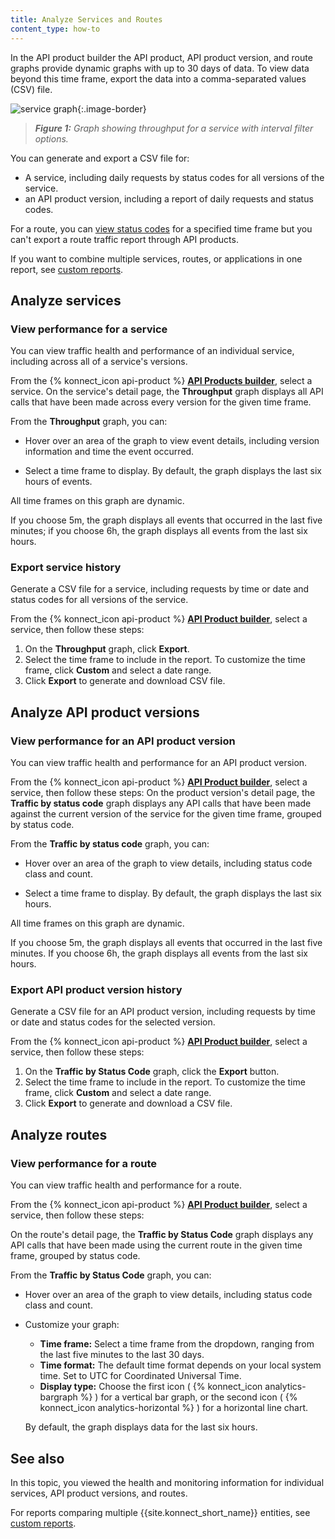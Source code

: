 ```yaml
---
title: Analyze Services and Routes
content_type: how-to
---
```



In the API product builder the API product, API product version, and route graphs provide dynamic
graphs with up to 30 days of data. To view data beyond this time frame, export
the data into a comma-separated values (CSV) file.

![service graph](/assets/images/docs/konnect/konnect-vitals-service-versions.png){:.image-border}
> _**Figure 1:** Graph showing throughput for a service with interval filter options._

You can generate and export a CSV file for:

* A service, including daily requests by status codes for all versions of the
service.
* an API product version, including a report of daily requests and status codes.

For a route, you can [view status codes](#view-performance-for-a-route)
for a specified time frame but you can't export a route traffic report through
API products.

If you want to combine multiple services, routes, or applications in one report,
see [custom reports](/konnect/analytics/generate-reports/).

## Analyze services

### View performance for a service

You can view traffic health and performance of an individual service, including across all of a
service's versions.

From the {% konnect_icon api-product %} [**API Products builder**](https://cloud.konghq.com/servicehub), select a service.
On the service's detail page, the **Throughput** graph displays all API calls
that have been made across every version for the given time frame.

From the **Throughput** graph, you can:

* Hover over an area of the graph to view event details, including
version information and time the event occurred.

* Select a time frame to display. By default, the graph displays the last six hours of events.

All time frames on this graph are dynamic.

If you choose 5m, the graph displays all events that occurred in the last five
minutes; if you choose 6h, the graph displays all events from the last six
hours.

### Export service history

Generate a CSV file for a service, including requests by time or date and
status codes for all versions of the service.

From the {% konnect_icon api-product %} [**API Product builder**](https://cloud.konghq.com/api-products), select a service, then follow these steps:

1. On the **Throughput** graph, click **Export**.
1. Select the time frame to include in the report. To customize the time frame,
click **Custom** and select a date range.
1. Click **Export** to generate and download CSV file.

## Analyze API product versions

### View performance for an API product version

You can view traffic health and performance for an API product version.

From the {% konnect_icon api-product %} [**API Product builder**](https://cloud.konghq.com/api-products), select a service, then follow these steps:
On the product version's detail page, the **Traffic by status code** graph
displays any API calls that have been made against the current version of the
service for the given time frame, grouped by status code.

From the **Traffic by status code** graph, you can:

* Hover over an area of the graph to view details, including status code
class and count.

* Select a time frame to display. By default, the graph displays the last six hours.

All time frames on this graph are dynamic.

If you choose 5m, the graph displays all events that occurred in the last five
minutes. If you choose 6h, the graph displays all events from the last six
hours.

### Export API product version history

Generate a CSV file for an API product version, including requests by time or
 date and status codes for the selected version.


From the {% konnect_icon api-product %} [**API Product builder**](https://cloud.konghq.com/api-products), select a service, then follow these steps:

1. On the **Traffic by Status Code** graph, click the **Export** button.
1. Select the time frame to include in the report. To customize the time frame,
click **Custom** and select a date range.
1. Click **Export** to generate and download a CSV file.

## Analyze routes

### View performance for a route

You can view traffic health and performance for a route.

From the {% konnect_icon api-product %} [**API Product builder**](https://cloud.konghq.com/api-products), select a service, then follow these steps:

On the route's detail page, the **Traffic by Status Code** graph displays any API
calls that have been made using the current route in the given time frame,
grouped by status code.

From the **Traffic by Status Code** graph, you can:

* Hover over an area of the graph to view details, including status code
class and count.

* Customize your graph:
    * **Time frame:** Select a time frame from the dropdown, ranging from the
    last five minutes to the last 30 days.
    * **Time format:** The default time format depends on your local system time.
    Set to UTC for Coordinated Universal Time.
    * **Display type:** Choose the first icon
    ( {% konnect_icon analytics-bargraph %} )
    for a vertical bar graph, or the second icon
    ( {% konnect_icon analytics-horizontal %} )
    for a horizontal line chart.

    By default, the graph displays data for the last six hours.

## See also

In this topic, you viewed the health and monitoring information for individual
services, API product versions, and routes.

For reports comparing multiple {{site.konnect_short_name}} entities, see [custom reports](/konnect/analytics/generate-reports/).
